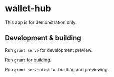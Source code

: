 # wallet-hub

This app is for demonstration only.

## Development & building

Run `grunt serve` for development preview.

Run `grunt` for building.

Run `grunt serve:dist` for building and previewing.

